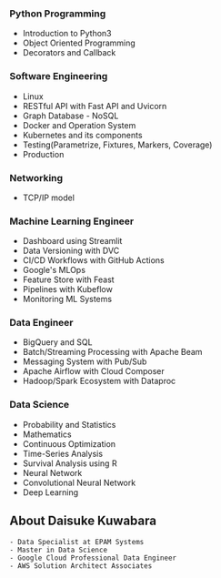 ### Python Programming
- Introduction to Python3
- Object Oriented Programming
- Decorators and Callback


### Software Engineering
- Linux
- RESTful API with Fast API and Uvicorn
- Graph Database - NoSQL
- Docker and Operation System
- Kubernetes and its components
- Testing(Parametrize, Fixtures, Markers, Coverage)
- Production

### Networking
- TCP/IP model 

### Machine Learning Engineer
- Dashboard using Streamlit
- Data Versioning with DVC
- CI/CD Workflows with GitHub Actions
- Google's MLOps
- Feature Store with Feast
- Pipelines with Kubeflow
- Monitoring ML Systems

### Data Engineer
- BigQuery and SQL
- Batch/Streaming Processing with Apache Beam
- Messaging System with Pub/Sub
- Apache Airflow with Cloud Composer
- Hadoop/Spark Ecosystem with Dataproc

### Data Science
- Probability and Statistics
- Mathematics
- Continuous Optimization
- Time-Series Analysis
- Survival Analysis using R
- Neural Network
- Convolutional Neural Network
- Deep Learning

## About Daisuke Kuwabara
```
- Data Specialist at EPAM Systems 
- Master in Data Science
- Google Cloud Professional Data Engineer
- AWS Solution Architect Associates
```

